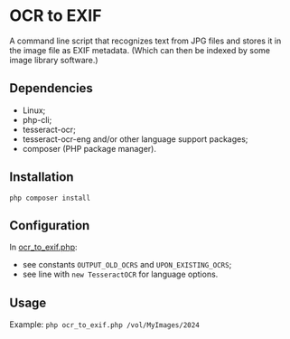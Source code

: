 # OCR to EXIF

A command line script that recognizes text from JPG files and stores it in the image file as EXIF metadata. (Which can then be indexed by some image library software.)

## Dependencies

* Linux;
* php-cli;
* tesseract-ocr;
* tesseract-ocr-eng and/or other language support packages;
* composer (PHP package manager).

## Installation

`php composer install`

## Configuration

In [ocr_to_exif.php](ocr_to_exif.php):
* see constants `OUTPUT_OLD_OCRS` and `UPON_EXISTING_OCRS`;
* see line with `new TesseractOCR` for language options.

## Usage

Example:
`php ocr_to_exif.php /vol/MyImages/2024`
